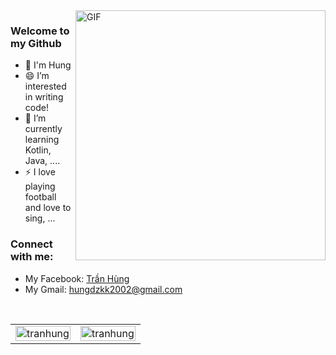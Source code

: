 <img align="right" alt="GIF" src="https://cdn.dribbble.com/users/1059583/screenshots/4171367/coding-freak.gif" width="400"/>

### Welcome to my Github
- 👋  I'm Hung
- 😄  I’m interested in writing code!
- 🌱  I’m currently learning Kotlin, Java, ....
- ⚡  I love playing football and love to sing, ...
### Connect with me:
- My Facebook: <a href="https://www.facebook.com/tthung14">Trần Hùng</a>
- My Gmail: hungdzkk2002@gmail.com

<br>

<table style="width:100%;">
  <tr>
    <td>
      <img src="https://github-readme-stats.vercel.app/api/top-langs/?username=tthung14&bg_color=FFFFFF00&text_color=179fa3&layout=compact&hide=CSS&langs_count=10&custom_title=Top%20ngôn%20ngữ%20được%20dùng" alt="tranhung" width="100%"/>    
    </td>
    <td>
      <img src="https://github-readme-stats.vercel.app/api?username=tthung14&bg_color=FFFFFF00&text_color=179fa3&show_icons=true&count_private=true&include_all_commits=true&custom_title=Hoạt%20động%20trên%20Github" alt="tranhung" width="100%"/>
    </td>
  </tr>
</table>
